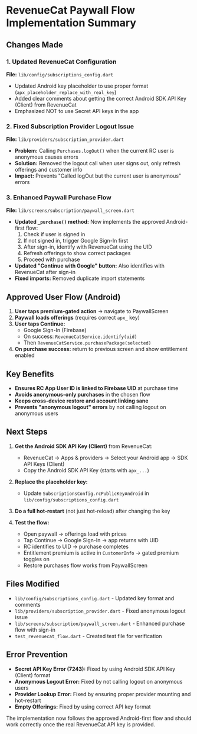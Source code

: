 # RevenueCat Paywall Flow Implementation Summary

## Changes Made

### 1. Updated RevenueCat Configuration
**File:** `lib/config/subscriptions_config.dart`
- Updated Android key placeholder to use proper format (`apx_placeholder_replace_with_real_key`)
- Added clear comments about getting the correct Android SDK API Key (Client) from RevenueCat
- Emphasized NOT to use Secret API keys in the app

### 2. Fixed Subscription Provider Logout Issue
**File:** `lib/providers/subscription_provider.dart`
- **Problem:** Calling `Purchases.logOut()` when the current RC user is anonymous causes errors
- **Solution:** Removed the logout call when user signs out, only refresh offerings and customer info
- **Impact:** Prevents "Called logOut but the current user is anonymous" errors

### 3. Enhanced Paywall Purchase Flow
**File:** `lib/screens/subscription/paywall_screen.dart`
- **Updated `_purchase()` method:** Now implements the approved Android-first flow:
  1. Check if user is signed in
  2. If not signed in, trigger Google Sign-In first
  3. After sign-in, identify with RevenueCat using the UID
  4. Refresh offerings to show correct packages
  5. Proceed with purchase
- **Updated "Continue with Google" button:** Also identifies with RevenueCat after sign-in
- **Fixed imports:** Removed duplicate import statements

## Approved User Flow (Android)

1. **User taps premium-gated action** → navigate to PaywallScreen
2. **Paywall loads offerings** (requires correct `apx_` key)
3. **User taps Continue:**
   - Google Sign-In (Firebase)
   - On success: `RevenueCatService.identify(uid)`
   - Then `RevenueCatService.purchasePackage(selected)`
4. **On purchase success:** return to previous screen and show entitlement enabled

## Key Benefits

- **Ensures RC App User ID is linked to Firebase UID** at purchase time
- **Avoids anonymous-only purchases** in the chosen flow
- **Keeps cross-device restore and account linking sane**
- **Prevents "anonymous logout" errors** by not calling logout on anonymous users

## Next Steps

1. **Get the Android SDK API Key (Client)** from RevenueCat:
   - RevenueCat → Apps & providers → Select your Android app → SDK API Keys (Client)
   - Copy the Android SDK API Key (starts with `apx_...`)

2. **Replace the placeholder key:**
   - Update `SubscriptionsConfig.rcPublicKeyAndroid` in `lib/config/subscriptions_config.dart`

3. **Do a full hot-restart** (not just hot-reload) after changing the key

4. **Test the flow:**
   - Open paywall → offerings load with prices
   - Tap Continue → Google Sign-In → app returns with UID
   - RC identifies to UID → purchase completes
   - Entitlement premium is active in `CustomerInfo` → gated premium toggles on
   - Restore purchases flow works from PaywallScreen

## Files Modified

- `lib/config/subscriptions_config.dart` - Updated key format and comments
- `lib/providers/subscription_provider.dart` - Fixed anonymous logout issue
- `lib/screens/subscription/paywall_screen.dart` - Enhanced purchase flow with sign-in
- `test_revenuecat_flow.dart` - Created test file for verification

## Error Prevention

- **Secret API Key Error (7243):** Fixed by using Android SDK API Key (Client) format
- **Anonymous Logout Error:** Fixed by not calling logout on anonymous users
- **Provider Lookup Error:** Fixed by ensuring proper provider mounting and hot-restart
- **Empty Offerings:** Fixed by using correct API key format

The implementation now follows the approved Android-first flow and should work correctly once the real RevenueCat API key is provided. 